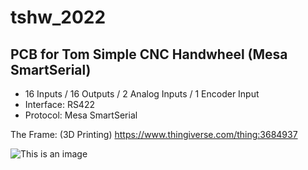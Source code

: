 # tshw_2022
## PCB for Tom Simple CNC Handwheel (Mesa SmartSerial)

- 16 Inputs / 16 Outputs / 2 Analog Inputs / 1 Encoder Input
- Interface: RS422
- Protocol: Mesa SmartSerial

The Frame: (3D Printing)
https://www.thingiverse.com/thing:3684937

![This is an image](https://github.com/talla83/tshw_2022/blob/main/Bilder/CIMG2310a.JPG)
